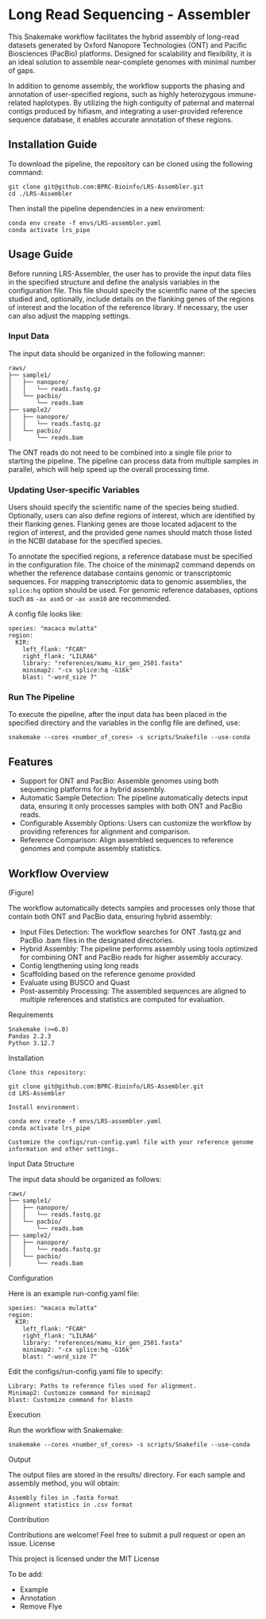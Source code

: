 # Long Read Sequencing - Assembler

This Snakemake workflow facilitates the hybrid assembly of long-read datasets generated by Oxford Nanopore Technologies (ONT) and Pacific Biosciences (PacBio) platforms. Designed for scalability and flexibility, it is an ideal solution to assemble near-complete genomes with minimal number of gaps.

In addition to genome assembly, the workflow supports the phasing and annotation of user-specified regions, such as highly heterozygous immune-related haplotypes. By utilizing the high contiguity of paternal and maternal contigs produced by hifiasm, and integrating a user-provided reference sequence database, it enables accurate annotation of these regions. 

## Installation Guide

To download the pipeline, the repository can be cloned using the following command:

    git clone git@github.com:BPRC-Bioinfo/LRS-Assembler.git
    cd ./LRS-Assembler

Then install the pipeline dependencies in a new enviroment:

    conda env create -f envs/LRS-assembler.yaml
    conda activate lrs_pipe

## Usage Guide

Before running LRS-Assembler, the user has to provide the input data files in the specified structure and define the analysis variables in the configuration file. This file should specify the scientific name of the species studied and, optionally, include details on the flanking genes of the regions of interest and the location of the reference library. If necessary, the user can also adjust the mapping settings.

### Input Data

The input data should be organized in the following manner:

```
raws/
├── sample1/
│   ├── nanopore/
│   │   └── reads.fastq.gz
│   └── pacbio/
│       └── reads.bam
├── sample2/
│   ├── nanopore/
│   │   └── reads.fastq.gz
│   └── pacbio/
│       └── reads.bam
```

The ONT reads do not need to be combined into a single file prior to starting the pipeline.
The pipeline can process data from multiple samples in parallel, which will help speed up the overall processing time.

### Updating User-specific Variables

Users should specify the scientific name of the species being studied. Optionally, users can also define regions of interest, which are identified by their flanking genes. Flanking genes are those located adjacent to the region of interest, and the provided gene names should match those listed in the NCBI database for the specified species. 

To annotate the specified regions, a reference database must be specified in the configuration file. The choice of the minimap2 command depends on whether the reference database contains genomic or transcriptomic sequences. For mapping transcriptomic data to genomic assemblies, the ```splice:hq``` option should be used. For genomic reference databases, options such as ```-ax asm5``` or ```-ax asm10``` are recommended.

A config file looks like:
```
species: "macaca mulatta"
region:
  KIR:
    left_flank: "FCAR"
    right_flank: "LILRA6"
    library: "references/mamu_kir_gen_2501.fasta" 
    minimap2: "-cx splice:hq -G16k"
    blast: "-word_size 7"
```

### Run The Pipeline

To execute the pipeline, after the input data has been placed in the specified directory and the variables in the config file are defined, use:

```
snakemake --cores <number_of_cores> -s scripts/Snakefile --use-conda
```

## Features

  * Support for ONT and PacBio: Assemble genomes using both sequencing platforms for a hybrid assembly.
  * Automatic Sample Detection: The pipeline automatically detects input data, ensuring it only processes samples with both ONT and PacBio reads.
  * Configurable Assembly Options: Users can customize the workflow by providing references for alignment and comparison.
  * Reference Comparison: Align assembled sequences to reference genomes and compute assembly statistics.

## Workflow Overview

(Figure)

The workflow automatically detects samples and processes only those that contain both ONT and PacBio data, ensuring hybrid assembly:

  * Input Files Detection: The workflow searches for ONT .fastq.gz and PacBio .bam files in the designated directories.
  * Hybrid Assembly: The pipeline performs assembly using tools optimized for combining ONT and PacBio reads for higher assembly accuracy.
  * Contig lengthening using long reads
  * Scaffolding based on the reference genome provided
  * Evaluate using BUSCO and Quast
  * Post-assembly Processing: The assembled sequences are aligned to multiple references and statistics are computed for evaluation.

Requirements

    Snakemake (>=6.0)
    Pandas 2.2.3
    Python 3.12.7

Installation

    Clone this repository:

    git clone git@github.com:BPRC-Bioinfo/LRS-Assembler.git
    cd LRS-Assembler

    Install environment:
    
    conda env create -f envs/LRS-assembler.yaml
    conda activate lrs_pipe
    
    Customize the configs/run-config.yaml file with your reference genome information and other settings.

Input Data Structure

The input data should be organized as follows:

```
raws/
├── sample1/
│   ├── nanopore/
│   │   └── reads.fastq.gz
│   └── pacbio/
│       └── reads.bam
├── sample2/
│   ├── nanopore/
│   │   └── reads.fastq.gz
│   └── pacbio/
│       └── reads.bam
```
Configuration

Here is an example run-config.yaml file:

```
species: "macaca mulatta"
region:
  KIR:
    left_flank: "FCAR"
    right_flank: "LILRA6"
    library: "references/mamu_kir_gen_2501.fasta" 
    minimap2: "-cx splice:hq -G16k"
    blast: "-word_size 7"
```

Edit the configs/run-config.yaml file to specify:

    Library: Paths to reference files used for alignment.
    Minimap2: Customize command for minimap2
    blast: Customize command for blastn

Execution

Run the workflow with Snakemake:

```
snakemake --cores <number_of_cores> -s scripts/Snakefile --use-conda
```


Output

The output files are stored in the results/ directory. For each sample and assembly method, you will obtain:

    Assembly files in .fasta format
    Alignment statistics in .csv format

Contribution

Contributions are welcome! Feel free to submit a pull request or open an issue.
License

This project is licensed under the MIT License

To be add:
  * Example
  * Annotation
  * Remove Flye
